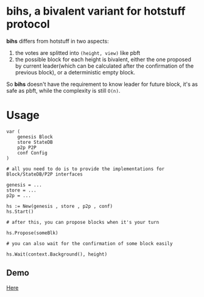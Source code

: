 # bihs, a bivalent variant for hotstuff protocol

**bihs** differs from hotstuff in two aspects:

1. the votes are splitted into `(height, view)` like pbft
2. the possible block for each height is bivalent, either the one proposed by current leader(which can be calculated after the confirmation of the previous block), or a deterministic empty block.

So **bihs** doesn't have the requirement to know leader for future block, it's as safe as pbft, while the complexity is still `O(n)`.

# Usage

```golang
var (
    genesis Block
    store StateDB
    p2p P2P
    conf Config
)

# all you need to do is to provide the implementations for Block/StateDB/P2P interfaces

genesis = ...
store = ...
p2p = ...

hs := New(genesis , store , p2p , conf)
hs.Start()

# after this, you can propose blocks when it's your turn

hs.Propose(someBlk)

# you can also wait for the confirmation of some block easily

hs.Wait(context.Background(), height)
```

## Demo

[Here](https://github.com/zhiqiangxu/bihs/blob/master/bihs_test.go#L135)